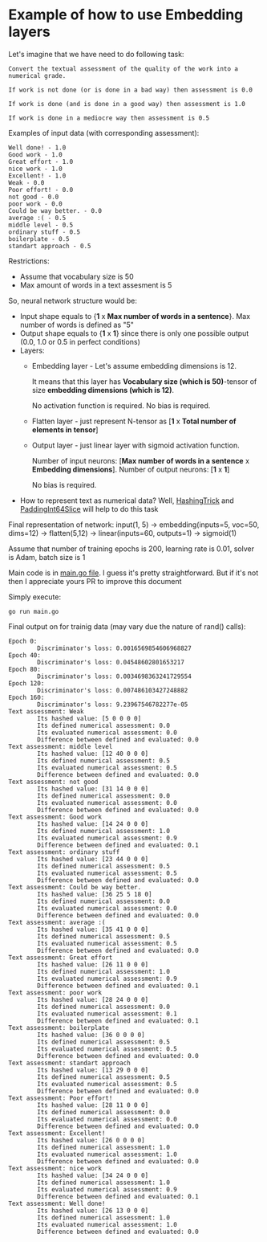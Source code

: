 # Example of how to use Embedding layers

Let's imagine that we have need to do following task:

    Convert the textual assessment of the quality of the work into a numerical grade.

    If work is not done (or is done in a bad way) then assessment is 0.0

    If work is done (and is done in a good way) then assessment is 1.0

    If work is done in a mediocre way then assessment is 0.5

Examples of input data (with corresponding assessment):
```
Well done! - 1.0
Good work - 1.0
Great effort - 1.0
nice work - 1.0
Excellent! - 1.0
Weak - 0.0
Poor effort! - 0.0
not good - 0.0
poor work - 0.0
Could be way better. - 0.0
average :( - 0.5
middle level - 0.5
ordinary stuff - 0.5
boilerplate - 0.5
standart approach - 0.5
```

Restrictions:
* Assume that vocabulary size is 50
* Max amount of words in a text assesment is 5

So, neural network structure would be:
* Input shape equals to {**1** x **Max number of words in a sentence**}. Max number of words is defined as "5"
* Output shape equals to {**1** x **1**} since there is only one possible output (0.0, 1.0 or 0.5 in perfect conditions)
* Layers:
    * Embedding layer - Let's assume embedding dimensions is 12.

        It means that this layer has **Vocabulary size (which is 50)**-tensor of size **embedding dimensions (which is 12)**.
    
        No activation function is required. No bias is required.
    * Flatten layer - just represent N-tensor as [**1** x **Total number of elements in tensor**]
    * Output layer - just linear layer with sigmoid activation function.

        Number of input neurons: [**Max number of words in a sentence** x **Embedding dimensions**]. Number of output neurons: [**1** x **1**]
        
        No bias is required. 
* How to represent text as numerical data? Well, [HashingTrick](../../../utils.go#L313) and [PaddingInt64Slice](../../../utils.go#L288) will help to do this task

Final representation of network:
input(1, 5) -> embedding(inputs=5, voc=50, dims=12) -> flatten(5,12) -> linear(inputs=60, outputs=1) -> sigmoid(1)

Assume that number of training epochs is 200, learning rate is 0.01, solver is Adam, batch size is 1

Main code is in [main.go file](main.go). I guess it's pretty straightforward. But if it's not then I appreciate yours PR to improve this document

Simply execute:
```shell
go run main.go
```

Final output on for trainig data (may vary due the nature of rand() calls):
```shell
Epoch 0:
        Discriminator's loss: 0.0016569854606968827
Epoch 40:
        Discriminator's loss: 0.04548602801653217
Epoch 80:
        Discriminator's loss: 0.0034698363241729554
Epoch 120:
        Discriminator's loss: 0.007486103427248882
Epoch 160:
        Discriminator's loss: 9.23967546782277e-05
Text assessment: Weak
        Its hashed value: [5 0 0 0 0]
        Its defined numerical assessment: 0.0
        Its evaluated numerical assessment: 0.0
        Difference between defined and evaluated: 0.0
Text assessment: middle level
        Its hashed value: [12 40 0 0 0]
        Its defined numerical assessment: 0.5
        Its evaluated numerical assessment: 0.5
        Difference between defined and evaluated: 0.0
Text assessment: not good
        Its hashed value: [31 14 0 0 0]
        Its defined numerical assessment: 0.0
        Its evaluated numerical assessment: 0.0
        Difference between defined and evaluated: 0.0
Text assessment: Good work
        Its hashed value: [14 24 0 0 0]
        Its defined numerical assessment: 1.0
        Its evaluated numerical assessment: 0.9
        Difference between defined and evaluated: 0.1
Text assessment: ordinary stuff
        Its hashed value: [23 44 0 0 0]
        Its defined numerical assessment: 0.5
        Its evaluated numerical assessment: 0.5
        Difference between defined and evaluated: 0.0
Text assessment: Could be way better.
        Its hashed value: [36 25 5 18 0]
        Its defined numerical assessment: 0.0
        Its evaluated numerical assessment: 0.0
        Difference between defined and evaluated: 0.0
Text assessment: average :(
        Its hashed value: [35 41 0 0 0]
        Its defined numerical assessment: 0.5
        Its evaluated numerical assessment: 0.5
        Difference between defined and evaluated: 0.0
Text assessment: Great effort
        Its hashed value: [26 11 0 0 0]
        Its defined numerical assessment: 1.0
        Its evaluated numerical assessment: 0.9
        Difference between defined and evaluated: 0.1
Text assessment: poor work
        Its hashed value: [28 24 0 0 0]
        Its defined numerical assessment: 0.0
        Its evaluated numerical assessment: 0.1
        Difference between defined and evaluated: 0.1
Text assessment: boilerplate
        Its hashed value: [36 0 0 0 0]
        Its defined numerical assessment: 0.5
        Its evaluated numerical assessment: 0.5
        Difference between defined and evaluated: 0.0
Text assessment: standart approach
        Its hashed value: [13 29 0 0 0]
        Its defined numerical assessment: 0.5
        Its evaluated numerical assessment: 0.5
        Difference between defined and evaluated: 0.0
Text assessment: Poor effort!
        Its hashed value: [28 11 0 0 0]
        Its defined numerical assessment: 0.0
        Its evaluated numerical assessment: 0.0
        Difference between defined and evaluated: 0.0
Text assessment: Excellent!
        Its hashed value: [26 0 0 0 0]
        Its defined numerical assessment: 1.0
        Its evaluated numerical assessment: 1.0
        Difference between defined and evaluated: 0.0
Text assessment: nice work
        Its hashed value: [34 24 0 0 0]
        Its defined numerical assessment: 1.0
        Its evaluated numerical assessment: 0.9
        Difference between defined and evaluated: 0.1
Text assessment: Well done!
        Its hashed value: [26 13 0 0 0]
        Its defined numerical assessment: 1.0
        Its evaluated numerical assessment: 1.0
        Difference between defined and evaluated: 0.0
```
